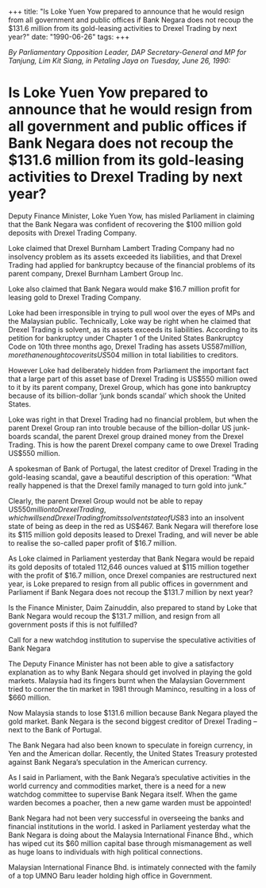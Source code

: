 +++ 
title: "Is Loke Yuen Yow prepared to announce that he would resign from all government and public offices if Bank Negara does not recoup the $131.6 million from its gold-leasing activities to Drexel Trading by next year?"
date: "1990-06-26"
tags:
+++

_By Parliamentary Opposition Leader, DAP Secretary-General and MP for Tanjung, Lim Kit Siang, in Petaling Jaya on Tuesday, June 26, 1990:_

# Is Loke Yuen Yow prepared to announce that he would resign from all government and public offices if Bank Negara does not recoup the $131.6 million from its gold-leasing activities to Drexel Trading by next year?

Deputy Finance Minister, Loke Yuen Yow, has misled Parliament in claiming that the Bank Negara was confident of recovering the $100 million gold deposits with Drexel Trading Company.</u>

Loke claimed that Drexel Burnham Lambert Trading Company had no insolvency problem as its assets exceeded its liabilities, and that Drexel Trading had applied for bankruptcy because of the financial problems of its parent company, Drexel Burnham Lambert Group Inc.

Loke also claimed that Bank Negara would make $16.7 million profit for leasing gold to Drexel Trading Company.

Loke had been irresponsible in trying to pull wool over the eyes of MPs and the Malaysian public. Technically, Loke way be right when he claimed that Drexel Trading is solvent, as its assets exceeds its liabilities. According to its petition for bankruptcy under Chapter 1 of the United States Bankruptcy Code on 10th three months ago, Drexel Trading has assets US$587 million, more than enough to cover its US$504 million in total liabilities to creditors.

However Loke had deliberately hidden from Parliament the important fact that a large part of this asset base of Drexel Trading is US$550 million owed to it by its parent company, Drexel Group, which has gone into bankruptcy because of its billion-dollar ‘junk bonds scandal’ which shook the United States.

Loke was right in that Drexel Trading had no financial problem, but when the parent Drexel Group ran into trouble because of the billion-dollar US junk-boards scandal, the parent Drexel group drained money from the Drexel Trading. This is how the parent Drexel company came to owe Drexel Trading US$550 million.

A spokesman of Bank of Portugal, the latest creditor of Drexel Trading in the gold-leasing scandal, gave a beautiful description of this operation: “What really happened is that the Drexel family managed to turn gold into junk.”

Clearly, the parent Drexel Group would not be able to repay US$550 million to Drexel Trading, which will send Drexel Trading from its solvent state of US$83 into an insolvent state of being as deep in the red as US$467. Bank Negara will therefore lose its $115 million gold deposits leased to Drexel Trading, and will never be able to realise the so-called paper profit of $16.7 million.

As Loke claimed in Parliament yesterday that Bank Negara would be repaid its gold deposits of totaled 112,646 ounces valued at $115 million together with the profit of $16.7 million, once Drexel companies are restructured next year, is Loke prepared to resign from all public offices in government and Parliament if Bank Negara does not recoup the $131.7 million by next year?

Is the Finance Minister, Daim Zainuddin, also prepared to stand by Loke that Bank Negara would recoup the $131.7 million, and resign from all government posts if this is not fulfilled?

Call for a new watchdog institution to supervise the speculative activities of Bank Negara

The Deputy Finance Minister has not been able to give a satisfactory explanation as to why Bank Negara should get involved in playing the gold markets. Malaysia had its fingers burnt when the Malaysian Government tried to corner the tin market in 1981 through Maminco, resulting in a loss of $660 million.

Now Malaysia stands to lose $131.6 million because Bank Negara played the gold market. Bank Negara is the second biggest creditor of Drexel Trading – next to the Bank of Portugal.

The Bank Negara had also been known to speculate in foreign currency, in Yen and the American dollar. Recently, the United States Treasury protested against Bank Negara’s speculation in the American currency.

As I said in Parliament, with the Bank Negara’s speculative activities in the world currency and commodities market, there is a need for a new watchdog committee to supervise Bank Negara itself. When the game warden becomes a poacher, then a new game warden must be appointed!

Bank Negara had not been very successful in overseeing the banks and financial institutions in the world. I asked in Parliament yesterday what the Bank Negara is doing about the Malaysia International Finance Bhd., which has wiped cut its $60 million capital base through mismanagement as well as huge loans to individuals with high political connections.

Malaysian International Finance Bhd. is intimately connected with the family of a top UMNO Baru leader holding high office in Government.
 
